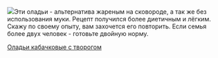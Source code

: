 <!--2025-08-06 15:00:20-->
<div class="yb">
  <div class="rss povarenok"><a href="https://www.povarenok.ru/recipes/show/182974/"><img src="https://www.povarenok.ru/data/cache/2025aug/06/52/3186470_34337-640x480.jpg"></a>Эти оладьи - альтернатива жареным на сковороде, а так же без использования муки. Рецепт получился более диетичным и лёгким. Скажу по своему опыту, вам захочется его повторить. Если семья более двух человек - готовьте двойную норму. <p class="titl"><a href="https://www.povarenok.ru/recipes/show/182974/">Оладьи кабачковые с творогом</a></p></div>
</div>
